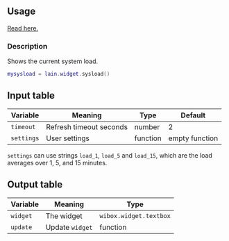 ## Usage

[Read here.](https://github.com/copycat-killer/lain/wiki/Widgets#usage)

### Description

Shows the current system load.

```lua
mysysload = lain.widget.sysload()
```

## Input table

Variable | Meaning | Type | Default
--- | --- | --- | ---
`timeout` | Refresh timeout seconds | number | 2
`settings` | User settings | function | empty function

`settings` can use strings `load_1`, `load_5` and `load_15`, which are the load averages over 1, 5, and 15 minutes.

## Output table

Variable | Meaning | Type
--- | --- | ---
`widget` | The widget | `wibox.widget.textbox`
`update` | Update `widget` | function